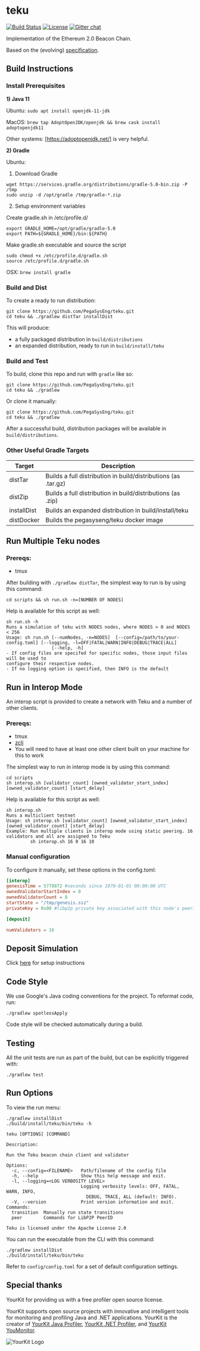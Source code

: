 # teku

 [![Build Status](https://circleci.com/gh/PegaSysEng/teku.svg?style=svg)](https://circleci.com/gh/PegaSysEng/workflows/teku)
 [![License](https://img.shields.io/badge/License-Apache%202.0-blue.svg)](https://github.com/PegasysEng/teku/blob/master/LICENSE)
 [![Gitter chat](https://badges.gitter.im/PegaSysEng/artemis.png)](https://gitter.im/PegaSysEng/artemis)

Implementation of the Ethereum 2.0 Beacon Chain.

Based on the (evolving) [specification](https://github.com/ethereum/eth2.0-specs/blob/dev/specs/phase0/beacon-chain.md).

## Build Instructions

### Install Prerequisites

**1) Java 11**

Ubuntu: `sudo apt install openjdk-11-jdk`

MacOS: `brew tap AdoptOpenJDK/openjdk && brew cask install adoptopenjdk11`

Other systems: [https://adoptopenjdk.net/] is very helpful. 

**2) Gradle**

Ubuntu: 

1) Download Gradle
```shell script
wget https://services.gradle.org/distributions/gradle-5.0-bin.zip -P /tmp
sudo unzip -d /opt/gradle /tmp/gradle-*.zip
```
2) Setup environment variables

Create gradle.sh in /etc/profile.d/

```shell script
export GRADLE_HOME=/opt/gradle/gradle-5.0
export PATH=${GRADLE_HOME}/bin:${PATH}
```

Make gradle.sh executable and source the script

```shell script
sudo chmod +x /etc/profile.d/gradle.sh
source /etc/profile.d/gradle.sh
```

OSX: `brew install gradle`

### Build and Dist

To create a ready to run distribution:

```shell script
git clone https://github.com/PegaSysEng/teku.git
cd teku && ./gradlew distTar installDist
```

This will produce:
- a fully packaged distribution in `build/distributions` 
- an expanded distribution, ready to run in `build/install/teku`

### Build and Test

To build, clone this repo and run with `gradle` like so:

```shell script
git clone https://github.com/PegaSysEng/teku.git
cd teku && ./gradlew

```

Or clone it manually:

```shell script
git clone https://github.com/PegaSysEng/teku.git
cd teku && ./gradlew
```

After a successful build, distribution packages will be available in `build/distributions`.

### Other Useful Gradle Targets

| Target       |  Description                              |
|--------------|--------------------------------------------
| distTar      | Builds a full distribution in build/distributions (as .tar.gz)
| distZip      | Builds a full distribution in build/distributions (as .zip)
| installDist  | Builds an expanded distribution in build/install/teku
| distDocker   | Builds the pegasyseng/teku docker image

## Run Multiple Teku nodes

### Prereqs:

- tmux

After building with `./gradlew distTar`, the simplest way to run is by using this command: 

```shell script
cd scripts && sh run.sh -n=[NUMBER OF NODES]
```

Help is available for this script as well:

```
sh run.sh -h
Runs a simulation of teku with NODES nodes, where NODES > 0 and NODES < 256
Usage: sh run.sh [--numNodes, -n=NODES]  [--config=/path/to/your-config.toml] [--logging, -l=OFF|FATAL|WARN|INFO|DEBUG|TRACE|ALL]
                 [--help, -h]
- If config files are specifed for specific nodes, those input files will be used to
configure their respective nodes.
- If no logging option is specified, then INFO is the default
```

## Run in Interop Mode

An interop script is provided to create a network with Teku and a number of other clients. 

### Prereqs:

- tmux
- [zcli](https://github.com/protolambda/zcli)
- You will need to have at least one other client built on your machine for this to work

The simplest way to run in interop mode is by using this command: 

```shell script
cd scripts
sh interop.sh [validator_count] [owned_validator_start_index] [owned_validator_count] [start_delay]
```
Help is available for this script as well:

```
sh interop.sh 
Runs a multiclient testnet
Usage: sh interop.sh [validator_count] [owned_validator_start_index] [owned_validator_count] [start_delay]
Example: Run multiple clients in interop mode using static peering. 16 validators and all are assigned to Teku
         sh interop.sh 16 0 16 10
```

### Manual configuration

To configure it manually, set these options in the config.toml:

```toml
[interop]
genesisTime = 5778872 #seconds since 1970-01-01 00:00:00 UTC
ownedValidatorStartIndex = 0
ownedValidatorCount = 8
startState = "/tmp/genesis.ssz"
privateKey = 0x00 #libp2p private key associated with this node's peerID

[deposit]

numValidators = 16

```

## Deposit Simulation

Click [here](pow/README.md) for setup instructions

## Code Style

We use Google's Java coding conventions for the project. To reformat code, run: 

```shell script 
./gradlew spotlessApply
```

Code style will be checked automatically during a build.

## Testing

All the unit tests are run as part of the build, but can be explicitly triggered with:

```shell script 
./gradlew test
```

## Run Options

To view the run menu:

```
./gradlew installDist
./build/install/teku/bin/teku -h

teku [OPTIONS] [COMMAND]

Description:

Run the Teku beacon chain client and validator

Options:
  -c, --config=<FILENAME>   Path/filename of the config file
  -h, --help                Show this help message and exit.
  -l, --logging=<LOG VERBOSITY LEVEL>
                            Logging verbosity levels: OFF, FATAL, WARN, INFO,
                              DEBUG, TRACE, ALL (default: INFO).
  -V, --version             Print version information and exit.
Commands:
  transition  Manually run state transitions
  peer        Commands for LibP2P PeerID

Teku is licensed under the Apache License 2.0

```

You can run the executable from the CLI with this command:
```shell script
./gradlew installDist
./build/install/teku/bin/teku
```

Refer to `config/config.toml` for a set of default configuration settings.


## Special thanks
YourKit for providing us with a free profiler open source license. 

YourKit supports open source projects with innovative and intelligent tools
for monitoring and profiling Java and .NET applications.
YourKit is the creator of <a href="https://www.yourkit.com/java/profiler/">YourKit Java Profiler</a>,
<a href="https://www.yourkit.com/.net/profiler/">YourKit .NET Profiler</a>,
and <a href="https://www.yourkit.com/youmonitor/">YourKit YouMonitor</a>.

![YourKit Logo](https://www.yourkit.com/images/yklogo.png)


